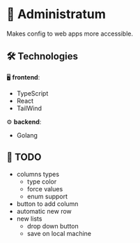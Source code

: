 # 📜 Administratum
Makes config to web apps more accessible.

## 🛠️ Technologies

🖥️ **frontend**:
- TypeScript
- React
- TailWind

⚙️ **backend**:
- Golang

## 🎒 TODO
- columns types
    - type color
    - force values
    - enum support
- button to add column
- automatic new row
- new lists
    - drop down button
    - save on local machine
